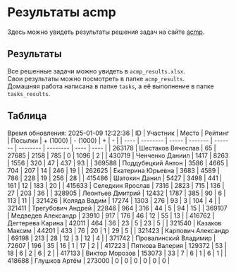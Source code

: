 # Результаты acmp
Здесь можно увидеть результаты решения задач на сайте [acmp](https://acmp.ru). 

## Результаты
Все решенные задачи можно увидеть в `acmp_results.xlsx`.   
Свои результаты можно посмотреть в папке `acmp_results`.  
Домашняя работа написана в папке `tasks`, а её выполнение в папке `tasks_results`.

## Таблица
Время обновления: 2025-01-09 12:22:36
| ID   | Участник | Место | Рейтинг | Посылки | + (1000) | - (1000) | +    | -    |
| ---- | -------- | ----- | ------- | ------- | -------- | -------- | ---- | ---- |
| 263178 | Шестаков Вячеслав | 65 | 27685 | 2158 | 785 | 0 | 1096 | 2 |
| 430719 | Ченченко Даниил | 1417 | 8263 | 1556 | 320 | 47 | 437 | 93 |
| 369588 | Поддубецкий Антон | 3586 | 4665 | 704 | 207 | 14 | 246 | 19 |
| 262625 | Екатерина Юрьевна | 3683 | 4589 | 786 | 228 | 19 | 256 | 28 |
| 415486 | Шатохин Данил | 5427 | 3498 | 441 | 161 | 12 | 183 | 20 |
| 415633 | Селедкин Ярослав | 7316 | 2823 | 715 | 136 | 27 | 203 | 36 |
| 328905 | Леонтьев Дмитрий | 12432 | 1787 | 385 | 90 | 6 | 113 | 11 |
| 321426 | Коляда Вадим | 17274 | 1303 | 276 | 93 | 3 | 104 | 4 |
| 321411 | Трегубович Андрей | 22846 | 964 | 316 | 44 | 5 | 94 | 15 |
| 369107 | Медведев Александр | 23910 | 917 | 176 | 46 | 12 | 55 | 13 |
| 416762 | Дегтерева Карина | 42011 | 464 | 36 | 23 | 5 | 23 | 5 |
| 321540 | Казаков Максим | 44201 | 433 | 76 | 20 | 1 | 29 | 5 |
| 321423 | Карпович Александр | 69198 | 213 | 28 | 12 | 3 | 12 | 4 |
| 371742 | Провалинский Владимир | 72607 | 196 | 35 | 16 | 1 | 17 | 2 |
| 417223 | Пяткова Валерия | 129372 | 53 | 18 | 6 | 2 | 6 | 2 |
| 417133 | Виктор Морозов | 153073 | 33 | 7 | 6 | 1 | 6 | 1 |
| 418688 | Глушков Артём | 273000 | 0 | 0 | 0 | 0 | 0 | 0 |
